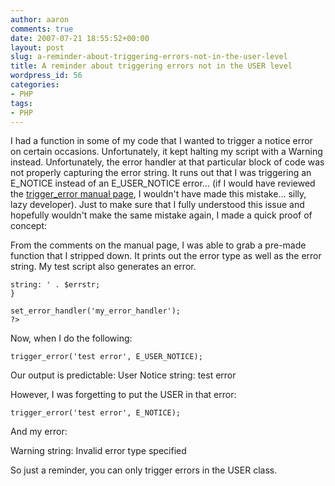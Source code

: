 ```yaml
---
author: aaron
comments: true
date: 2007-07-21 18:55:52+00:00
layout: post
slug: a-reminder-about-triggering-errors-not-in-the-user-level
title: A reminder about triggering errors not in the USER level
wordpress_id: 56
categories:
- PHP
tags:
- PHP
---
```


I had a function in some of my code that I wanted to trigger a notice error on certain occasions.  Unfortunately, it kept halting my script with a Warning instead.  Unfortunately, the error handler at that particular block of code was not properly capturing the error string.  It runs out that I was triggering an E_NOTICE instead of an E_USER_NOTICE error... (if I would have reviewed the [trigger_error manual page](http://us2.php.net/trigger_error), I wouldn't have made this mistake... silly, lazy developer).  Just to make sure that I fully understood this issue and hopefully wouldn't make the same mistake again, I made a quick proof of concept:

<!-- more -->

From the comments on the manual page, I was able to grab a pre-made function that I stripped down.  It prints out the error type as well as the error string.  My test script also generates an error.


    
    string: ' . $errstr;
    }
    
    set_error_handler('my_error_handler');
    ?>



Now, when I do the following:


    
    trigger_error('test error', E_USER_NOTICE);



Our output is predictable:
User Notice
string: test error

However, I was forgetting to put the USER in that error:


    
    trigger_error('test error', E_NOTICE);



And my error:

Warning
string: Invalid error type specified

So just a reminder, you can only trigger errors in the USER class.

